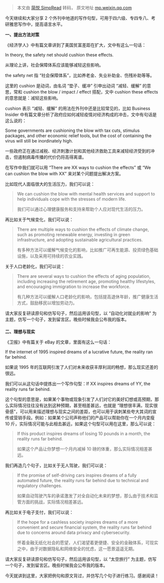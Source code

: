 > 本文由 [简悦 SimpRead](http://ksria.com/simpread/) 转码， 原文地址 [mp.weixin.qq.com](https://mp.weixin.qq.com/s?__biz=MzI5MzQ0NjMyMw==&mid=2247491488&idx=1&sn=1e4dd13f32cd23f0243944b0ae85cc42&chksm=ec70a87cdb07216a5ac5f3dd0aa60db25c6fb6ce440d8716689fd39cdca0ca8b5a4c0f59ee43#rd)

今天继续和大家分享 2 个外刊中地道的写作句型，可用于四六级、专四专八、考研雅思写作中，提高语言水平。

**一、提出方法对策**

《经济学人》中有篇文章讲到了美国贫富差距在扩大，文中有这么一句话：  

In theory, the safety net should cushion these effects.

从理论上讲，社会保障体系应该能够减轻这些影响。

the safety net 指 “社会保障体系”，比如养老金、失业补助金、伤残补助等等。

这里的 cushion 是动词，由名词 “垫子、缓冲” 引申出动词 “减轻、缓解” 的意思，常和 cushion the blow / impact / effect 搭配，文中 cushion these effects 的意思就是：减轻这些影响。

cushion 表示 “减轻、缓解” 的用法在外刊中还是比较常见的，比如 Business Insider 中有篇文章分析了政府应如何减轻疫情对经济构成的冲击，文中有句话是这么说的：

Some governments are cushioning the blow with tax cuts, stimulus packages, and other economic relief tools, but the cost of containing the virus will still be inordinately high.

一些政府正在通过减税、经济刺激计划和其他经济救助工具来减轻经济受到的冲击，但遏制病毒传播的代价仍将高得离谱。

在写作中我们就可以用 “There are XX ways to cushion the effects” 或 “We can cushion the blow with XX” 来对某个问题提出解决方案。 

比如现代人面临很大的生活压力，我们可以说：

> We can cushion the blow with mental health services and support to help individuals cope with the stresses of modern life. 
> 
> 我们可以通过心理健康服务和支持来帮助个人应对现代生活的压力。

再比如关于气候变化，我们可以说：  

> There are multiple ways to cushion the effects of climate change, such as promoting renewable energy, investing in green infrastructure, and adopting sustainable agricultural practices.
> 
> 有多种方法可以缓解气候变化的影响，比如推广可再生能源、投资绿色基础设施，以及采用可持续的农业实践。 

关于人口老龄化，我们可以说：

> There are several ways to cushion the effects of aging population, including increasing the retirement age, promoting healthy lifestyles, and encouraging immigration to increase the workforce.
> 
> 有几种方法可以缓解人口老龄化的影响，包括提高退休年龄，推广健康生活方式，鼓励移民以增加劳动力。

请大家反复研读原句和仿写句子，然后运用该句型，以 “自动化对就业的影响” 为主题，仿写一个句子，发到留言区。晚些时候我会公布我的版本。  

#### 

**二、理想与现实**

  

《卫报》中有篇关于 eBay 的文章，里面有这么一句话：

If the internet of 1995 inspired dreams of a lucrative future, the reality ran far behind.

如果说 1995 年的互联网引发了人们对未来收获丰厚利润的畅想，那么现实还差的很远。

我们可以从这句话中提炼出一个写作句型：If XX inspires dreams of YY, the reality runs far behind.

这个句型的意思是，如果某个事物或现象引发了人们对它的美好幻想或高预期，那么实际情况往往没有达到这种预期，甚至相差甚远，也就是 “理想很丰满，现实很骨感”，可以用来描述理想与现实之间的差距，也可以用于讽刺某些夸大其词的宣传或营销手段。例如：如果某个公司声称他们的产品可以帮助你在一个月内变瘦 10 斤，实际情况可能与此相去甚远，如果这个句型可以用在这里，那么可以说：

> If this product inspires dreams of losing 10 pounds in a month, the reality runs far behind.
> 
> 如果这个产品让你梦想一个月内减掉 10 磅的体重，那么实际情况相差甚远。

我们再造几个句子，比如关于无人驾驶，我们可以说：

> If the promise of self-driving cars inspires dreams of a fully automated future, the reality runs far behind due to technical and regulatory challenges.
> 
> 如果自动驾驶汽车的承诺激发了对全自动化未来的梦想，那么由于技术和监管方面的挑战，实际情况相差甚远。

再比如关于电子支付，我们可以说：

> If the hope for a cashless society inspires dreams of a more convenient and secure financial system, the reality runs far behind due to concerns around data privacy and cybersecurity.
> 
> 怀着金融无纸化社会的愿望，人们渴望着更便捷、安全的金融体系，可现实之中，由于对数据隐私和网络安全的忧虑，这一愿景遥遥无期。

请大家反复研读原句和仿写句子，然后运用该句型，以 “太空旅行” 为主题，仿写一个句子，发到留言区。晚些时候我会公布我的版本。

今天就讲到这里，大家把例句和原文背过，并仿写几个句子进行练习。感谢阅读！